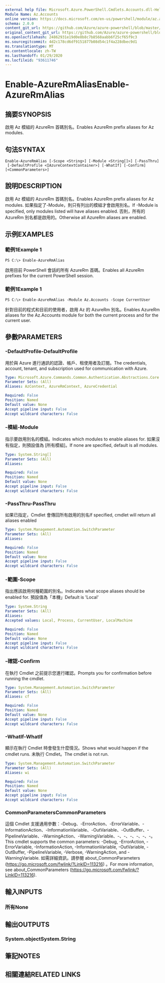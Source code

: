 ```yaml
---
external help file: Microsoft.Azure.PowerShell.Cmdlets.Accounts.dll-Help.xml
Module Name: Az.Accounts
online version: https://docs.microsoft.com/en-us/powershell/module/az.accounts/enable-azurermalias
schema: 2.0.0
content_git_url: https://github.com/Azure/azure-powershell/blob/master/src/Accounts/Accounts/help/Enable-AzureRmAlias.md
original_content_git_url: https://github.com/Azure/azure-powershell/blob/master/src/Accounts/Accounts/help/Enable-AzureRmAlias.md
ms.openlocfilehash: 24862931e19d0e8b8c7b8568aabb6f25cf65f9c3
ms.sourcegitcommit: 4d2c178cd6df9151877b08d54c1f4a228dbec9d1
ms.translationtype: MT
ms.contentlocale: zh-TW
ms.lasthandoff: 01/29/2020
ms.locfileid: "93611746"
---
```

# <span data-ttu-id="64cdc-101">Enable-AzureRmAlias</span><span class="sxs-lookup"><span data-stu-id="64cdc-101">Enable-AzureRmAlias</span></span>

## <span data-ttu-id="64cdc-102">摘要</span><span class="sxs-lookup"><span data-stu-id="64cdc-102">SYNOPSIS</span></span>
<span data-ttu-id="64cdc-103">啟用 Az 模組的 AzureRm 首碼別名。</span><span class="sxs-lookup"><span data-stu-id="64cdc-103">Enables AzureRm prefix aliases for Az modules.</span></span>

## <span data-ttu-id="64cdc-104">句法</span><span class="sxs-lookup"><span data-stu-id="64cdc-104">SYNTAX</span></span>

```
Enable-AzureRmAlias [-Scope <String>] [-Module <String[]>] [-PassThru]
 [-DefaultProfile <IAzureContextContainer>] [-WhatIf] [-Confirm] [<CommonParameters>]
```

## <span data-ttu-id="64cdc-105">說明</span><span class="sxs-lookup"><span data-stu-id="64cdc-105">DESCRIPTION</span></span>
<span data-ttu-id="64cdc-106">啟用 Az 模組的 AzureRm 首碼別名。</span><span class="sxs-lookup"><span data-stu-id="64cdc-106">Enables AzureRm prefix aliases for Az modules.</span></span> <span data-ttu-id="64cdc-107">如果指定了-Module，則只有列出的模組才會啟用別名。</span><span class="sxs-lookup"><span data-stu-id="64cdc-107">If -Module is specified, only modules listed will have aliases enabled.</span></span> <span data-ttu-id="64cdc-108">否則，所有的 AzureRm 別名都是啟用的。</span><span class="sxs-lookup"><span data-stu-id="64cdc-108">Otherwise all AzureRm aliases are enabled.</span></span>

## <span data-ttu-id="64cdc-109">示例</span><span class="sxs-lookup"><span data-stu-id="64cdc-109">EXAMPLES</span></span>

### <span data-ttu-id="64cdc-110">範例1</span><span class="sxs-lookup"><span data-stu-id="64cdc-110">Example 1</span></span>
```
PS C:\> Enable-AzureRmAlias
```

<span data-ttu-id="64cdc-111">啟用目前 PowerShell 會話的所有 AzureRm 首碼。</span><span class="sxs-lookup"><span data-stu-id="64cdc-111">Enables all AzureRm prefixes for the current PowerShell session.</span></span>

### <span data-ttu-id="64cdc-112">範例1</span><span class="sxs-lookup"><span data-stu-id="64cdc-112">Example 1</span></span>
```
PS C:\> Enable-AzureRmAlias -Module Az.Accounts -Scope CurrentUser
```

<span data-ttu-id="64cdc-113">針對目前的程式和目前的使用者，啟用 Az 的 AzureRm 別名。</span><span class="sxs-lookup"><span data-stu-id="64cdc-113">Enables AzureRm aliases for the Az.Accounts module for both the current process and for the current user.</span></span>

## <span data-ttu-id="64cdc-114">參數</span><span class="sxs-lookup"><span data-stu-id="64cdc-114">PARAMETERS</span></span>

### <span data-ttu-id="64cdc-115">-DefaultProfile</span><span class="sxs-lookup"><span data-stu-id="64cdc-115">-DefaultProfile</span></span>
<span data-ttu-id="64cdc-116">用於與 Azure 進行通訊的認證、帳戶、租使用者及訂閱。</span><span class="sxs-lookup"><span data-stu-id="64cdc-116">The credentials, account, tenant, and subscription used for communication with Azure.</span></span>

```yaml
Type: Microsoft.Azure.Commands.Common.Authentication.Abstractions.Core.IAzureContextContainer
Parameter Sets: (All)
Aliases: AzContext, AzureRmContext, AzureCredential

Required: False
Position: Named
Default value: None
Accept pipeline input: False
Accept wildcard characters: False
```

### <span data-ttu-id="64cdc-117">-模組</span><span class="sxs-lookup"><span data-stu-id="64cdc-117">-Module</span></span>
<span data-ttu-id="64cdc-118">指示要啟用別名的模組。</span><span class="sxs-lookup"><span data-stu-id="64cdc-118">Indicates which modules to enable aliases for.</span></span>
<span data-ttu-id="64cdc-119">如果沒有指定，則預設值為 [所有模組]。</span><span class="sxs-lookup"><span data-stu-id="64cdc-119">If none are specified, default is all modules.</span></span>

```yaml
Type: System.String[]
Parameter Sets: (All)
Aliases:

Required: False
Position: Named
Default value: None
Accept pipeline input: False
Accept wildcard characters: False
```

### <span data-ttu-id="64cdc-120">-PassThru</span><span class="sxs-lookup"><span data-stu-id="64cdc-120">-PassThru</span></span>
<span data-ttu-id="64cdc-121">如果已指定，Cmdlet 會傳回所有啟用的別名</span><span class="sxs-lookup"><span data-stu-id="64cdc-121">If specified, cmdlet will return all aliases enabled</span></span>

```yaml
Type: System.Management.Automation.SwitchParameter
Parameter Sets: (All)
Aliases:

Required: False
Position: Named
Default value: None
Accept pipeline input: False
Accept wildcard characters: False
```

### <span data-ttu-id="64cdc-122">-範圍</span><span class="sxs-lookup"><span data-stu-id="64cdc-122">-Scope</span></span>
<span data-ttu-id="64cdc-123">指出應該啟用何種範圍的別名。</span><span class="sxs-lookup"><span data-stu-id="64cdc-123">Indicates what scope aliases should be enabled for.</span></span> <span data-ttu-id="64cdc-124">預設值為「本機」</span><span class="sxs-lookup"><span data-stu-id="64cdc-124">Default is 'Local'</span></span>

```yaml
Type: System.String
Parameter Sets: (All)
Aliases:
Accepted values: Local, Process, CurrentUser, LocalMachine

Required: False
Position: Named
Default value: None
Accept pipeline input: False
Accept wildcard characters: False
```

### <span data-ttu-id="64cdc-125">-確認</span><span class="sxs-lookup"><span data-stu-id="64cdc-125">-Confirm</span></span>
<span data-ttu-id="64cdc-126">在執行 Cmdlet 之前提示您進行確認。</span><span class="sxs-lookup"><span data-stu-id="64cdc-126">Prompts you for confirmation before running the cmdlet.</span></span>

```yaml
Type: System.Management.Automation.SwitchParameter
Parameter Sets: (All)
Aliases: cf

Required: False
Position: Named
Default value: None
Accept pipeline input: False
Accept wildcard characters: False
```

### <span data-ttu-id="64cdc-127">-WhatIf</span><span class="sxs-lookup"><span data-stu-id="64cdc-127">-WhatIf</span></span>
<span data-ttu-id="64cdc-128">顯示在執行 Cmdlet 時會發生什麼情況。</span><span class="sxs-lookup"><span data-stu-id="64cdc-128">Shows what would happen if the cmdlet runs.</span></span>
<span data-ttu-id="64cdc-129">未執行 Cmdlet。</span><span class="sxs-lookup"><span data-stu-id="64cdc-129">The cmdlet is not run.</span></span>

```yaml
Type: System.Management.Automation.SwitchParameter
Parameter Sets: (All)
Aliases: wi

Required: False
Position: Named
Default value: None
Accept pipeline input: False
Accept wildcard characters: False
```

### <span data-ttu-id="64cdc-130">CommonParameters</span><span class="sxs-lookup"><span data-stu-id="64cdc-130">CommonParameters</span></span>
<span data-ttu-id="64cdc-131">這個 Cmdlet 支援通用參數：-Debug、-ErrorAction、-ErrorVariable、-InformationAction、-InformationVariable、-OutVariable、-OutBuffer、-PipelineVariable、-WarningAction、-WarningVariable、-、-、-、-、-、-。</span><span class="sxs-lookup"><span data-stu-id="64cdc-131">This cmdlet supports the common parameters: -Debug, -ErrorAction, -ErrorVariable, -InformationAction, -InformationVariable, -OutVariable, -OutBuffer, -PipelineVariable, -Verbose, -WarningAction, and -WarningVariable.</span></span> <span data-ttu-id="64cdc-132">如需詳細資訊，請參閱 about_CommonParameters (https://go.microsoft.com/fwlink/?LinkID=113216) 。</span><span class="sxs-lookup"><span data-stu-id="64cdc-132">For more information, see about_CommonParameters (https://go.microsoft.com/fwlink/?LinkID=113216).</span></span>

## <span data-ttu-id="64cdc-133">輸入</span><span class="sxs-lookup"><span data-stu-id="64cdc-133">INPUTS</span></span>

### <span data-ttu-id="64cdc-134">所有</span><span class="sxs-lookup"><span data-stu-id="64cdc-134">None</span></span>

## <span data-ttu-id="64cdc-135">輸出</span><span class="sxs-lookup"><span data-stu-id="64cdc-135">OUTPUTS</span></span>

### <span data-ttu-id="64cdc-136">System.object</span><span class="sxs-lookup"><span data-stu-id="64cdc-136">System.String</span></span>

## <span data-ttu-id="64cdc-137">筆記</span><span class="sxs-lookup"><span data-stu-id="64cdc-137">NOTES</span></span>

## <span data-ttu-id="64cdc-138">相關連結</span><span class="sxs-lookup"><span data-stu-id="64cdc-138">RELATED LINKS</span></span>
